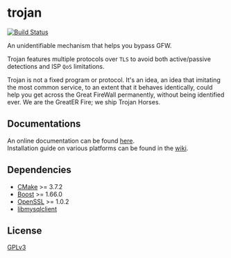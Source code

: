 # trojan

[![Build Status](https://dev.azure.com/GreaterFire/Trojan-GFW/_apis/build/status/trojan-gfw.trojan?branchName=master)](https://dev.azure.com/GreaterFire/Trojan-GFW/_build/latest?definitionId=5&branchName=master)

An unidentifiable mechanism that helps you bypass GFW.

Trojan features multiple protocols over `TLS` to avoid both active/passive detections and ISP `QoS` limitations.

Trojan is not a fixed program or protocol. It's an idea, an idea that imitating the most common service, to an extent that it behaves identically, could help you get across the Great FireWall permanently, without being identified ever. We are the GreatER Fire; we ship Trojan Horses.

## Documentations

An online documentation can be found [here](https://trojan-gfw.github.io/trojan/).  
Installation guide on various platforms can be found in the [wiki](https://github.com/trojan-gfw/trojan/wiki/Binary-&-Package-Distributions).

## Dependencies

- [CMake](https://cmake.org/) >= 3.7.2
- [Boost](http://www.boost.org/) >= 1.66.0
- [OpenSSL](https://www.openssl.org/) >= 1.0.2
- [libmysqlclient](https://dev.mysql.com/downloads/connector/c/)

## License

[GPLv3](LICENSE)
